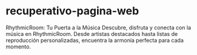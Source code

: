 # recuperativo-pagina-web
RhythmicRoom: Tu Puerta a la Música Descubre, disfruta y conecta con la música en RhythmicRoom. Desde artistas destacados hasta listas de reproducción personalizadas, encuentra la armonía perfecta para cada momento.
